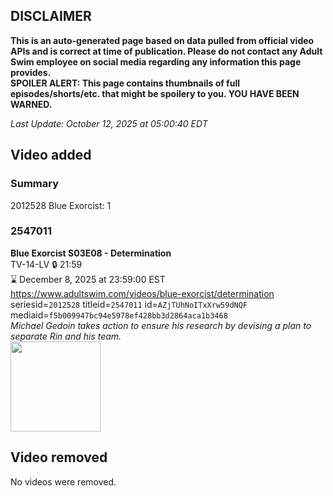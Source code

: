## DISCLAIMER
**This is an auto-generated page based on data pulled from official video APIs and is correct at time of publication. Please do not contact any Adult Swim employee on social media regarding any information this page provides.**  
**SPOILER ALERT: This page contains thumbnails of full episodes/shorts/etc. that might be spoilery to you. YOU HAVE BEEN WARNED.**  

_Last Update: October 12, 2025 at 05:00:40 EDT_
## Video added
### Summary
2012528 Blue Exorcist: 1  
### 2547011
**Blue Exorcist S03E08 - Determination**  
TV-14-LV 🔒 21:59  
⌛ December 8, 2025 at 23:59:00 EST  
https://www.adultswim.com/videos/blue-exorcist/determination  
seriesid=`2012528` titleid=`2547011` id=`AZjTUhNoITxXrw59dNQF` mediaid=`f5b009947bc94e5978ef428bb3d2864aca1b3468`  
_Michael Gedoin takes action to ensure his research by devising a plan to separate Rin and his team._  
<a href="https://media.cdn.adultswim.com/uploads/20250822/thumbnails/2_258221546472-BEX-SIS_AdvStills_Ep8.jpg"><img src="https://media.cdn.adultswim.com/uploads/20250822/thumbnails/2_258221546472-BEX-SIS_AdvStills_Ep8.jpg" height="144px" /></a>
## Video removed
No videos were removed.  
